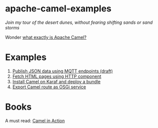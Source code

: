 # apache-camel-examples
_Join my tour of the desert dunes, without fearing shifting sands or sand storms_

Wonder [what exactly is Apache Camel?](http://stackoverflow.com/q/8845186/423955) 

# Examples
1. [Publish JSON data using MQTT endpoints (draft)](camel-spring-mqtt/)
2. [Fetch HTML pages using HTTP component](camel-standalone-http/)
3. [Install Camel on Karaf and deploy a bundle](camel-blueprint-karaf/)
4. [Export Camel route as OSGi service](camel-blueprint-route-as-a-service/)

# Books
A must read: [Camel in Action](http://a.co/5xxAfJJ)
